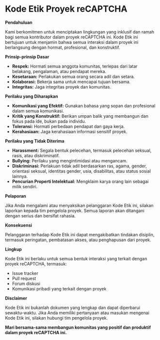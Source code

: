 # Kode Etik Proyek reCAPTCHA

**Pendahuluan**

Kami berkomitmen untuk menciptakan lingkungan yang inklusif dan ramah bagi semua kontributor dalam proyek reCAPTCHA ini. Kode Etik ini bertujuan untuk menjamin bahwa semua interaksi dalam proyek ini berlangsung dengan hormat, profesional, dan konstruktif.

**Prinsip-prinsip Dasar**

* **Respek:** Hormati semua anggota komunitas, terlepas dari latar belakang, pengalaman, atau pendapat mereka.
* **Kesetaraan:** Perlakukan semua orang secara adil dan setara.
* **Kolaborasi:** Bekerja sama untuk mencapai tujuan bersama.
* **Integritas:** Jaga integritas proyek dan komunitas.

**Perilaku yang Diharapkan**

* **Komunikasi yang Efektif:** Gunakan bahasa yang sopan dan profesional dalam semua komunikasi.
* **Kritik yang Konstruktif:** Berikan umpan balik yang membangun dan fokus pada ide, bukan pada individu.
* **Toleransi:** Hormati perbedaan pendapat dan gaya kerja.
* **Kerahasiaan:** Jaga kerahasiaan informasi sensitif proyek.

**Perilaku yang Tidak Diterima**

* **Harassment:** Segala bentuk pelecehan, termasuk pelecehan seksual, rasis, atau diskriminatif.
* **Bullying:** Perilaku yang mengintimidasi atau mengancam.
* **Diskriminasi:** Perlakuan tidak adil berdasarkan ras, agama, gender, orientasi seksual, identitas gender, usia, disabilitas, atau status sosial lainnya.
* **Pencurian Properti Intelektual:** Mengklaim karya orang lain sebagai milik sendiri.

**Pelaporan**

Jika Anda mengalami atau menyaksikan pelanggaran Kode Etik ini, silakan laporkan kepada tim pengelola proyek. Semua laporan akan ditangani dengan serius dan bersifat rahasia.

**Konsekuensi**

Pelanggaran terhadap Kode Etik ini dapat mengakibatkan tindakan disiplin, termasuk peringatan, pembatasan akses, atau penghapusan dari proyek.

**Lingkup**

Kode Etik ini berlaku untuk semua bentuk interaksi yang terkait dengan proyek reCAPTCHA, termasuk:

* Issue tracker
* Pull request
* Forum diskusi
* Komunikasi pribadi yang terkait dengan proyek

**Disclaimer**

Kode Etik ini bukanlah dokumen yang lengkap dan dapat diperbarui sewaktu-waktu. Jika Anda memiliki pertanyaan atau masukan mengenai Kode Etik ini, silakan hubungi tim pengelola proyek.

**Mari bersama-sama membangun komunitas yang positif dan produktif dalam proyek reCAPTCHA ini.**